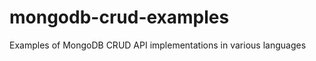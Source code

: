 mongodb-crud-examples
=====================

Examples of MongoDB CRUD API implementations in various languages
